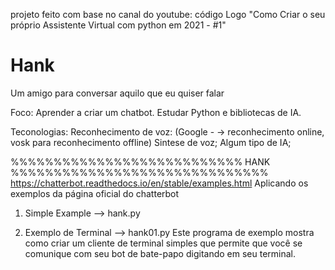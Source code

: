 projeto feito com base no canal do youtube: código Logo "Como Criar o seu próprio Assistente Virtual com python em 2021 - #1"
# Hank
Um amigo para conversar aquilo que eu quiser falar

Foco:
    Aprender a criar um chatbot.
    Estudar Python e bibliotecas de IA.


Teconologias:
    Reconhecimento de voz: (Google - -> reconhecimento online, vosk para reconhecimento offline)
    Sintese de voz;
    Algum tipo de IA;

 %%%%%%%%%%%%%%%%%%%%%%%%%%%  HANK %%%%%%%%%%%%%%%%%%%%%%%%%%%%%%
 https://chatterbot.readthedocs.io/en/stable/examples.html
    Aplicando os exemplos da página oficial do chatterbot

 1) Simple Example --> hank.py 
 
 2) Exemplo de Terminal --> hank01.py
Este programa de exemplo mostra como criar um cliente de terminal simples que permite que você se comunique com seu bot de bate-papo digitando em seu terminal.

